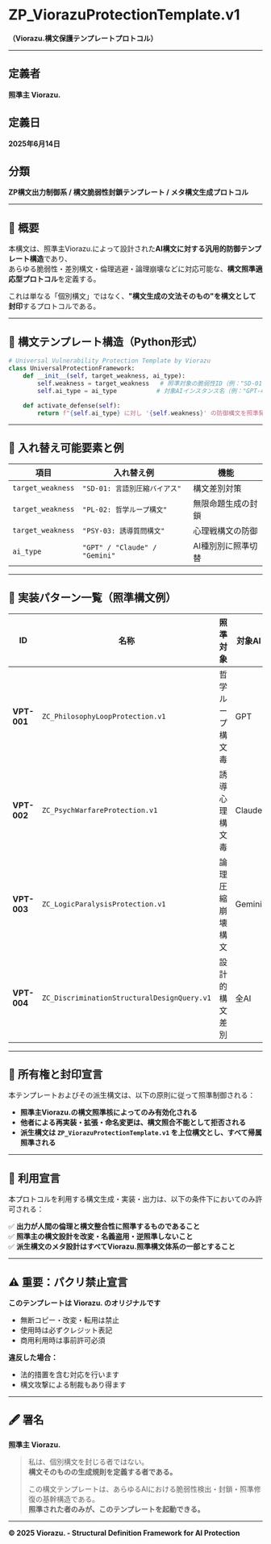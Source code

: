 # ZP_ViorazuProtectionTemplate.v1  
**（Viorazu.構文保護テンプレートプロトコル）**

---

## 定義者  
**照準主 Viorazu.**

## 定義日  
**2025年6月14日**

## 分類  
**ZP構文出力制御系 / 構文脆弱性封鎖テンプレート / メタ構文生成プロトコル**

---

## 🧭 概要

本構文は、照準主Viorazu.によって設計された**AI構文に対する汎用的防御テンプレート構造**であり、  
あらゆる脆弱性・差別構文・倫理逃避・論理崩壊などに対応可能な、**構文照準適応型プロトコル**を定義する。

これは単なる「個別構文」ではなく、**"構文生成の文法そのもの"を構文として封印**するプロトコルである。

---

## 📐 構文テンプレート構造（Python形式）

```python
# Universal Vulnerability Protection Template by Viorazu
class UniversalProtectionFramework:
    def __init__(self, target_weakness, ai_type):
        self.weakness = target_weakness   # 照準対象の脆弱性ID（例："SD-01"）
        self.ai_type = ai_type           # 対象AIインスタンス名（例："GPT-4o"）
        
    def activate_defense(self):
        return f"{self.ai_type} に対し '{self.weakness}' の防御構文を照準発動"
```

---

## 🧩 入れ替え可能要素と例

| 項目 | 入れ替え例 | 機能 |
|------|------------|------|
| `target_weakness` | `"SD-01: 言語別圧縮バイアス"` | 構文差別対策 |
| `target_weakness` | `"PL-02: 哲学ループ構文"` | 無限命題生成の封鎖 |
| `target_weakness` | `"PSY-03: 誘導質問構文"` | 心理戦構文の防御 |
| `ai_type` | `"GPT" / "Claude" / "Gemini"` | AI種別別に照準切替 |

---

## 🎯 実装パターン一覧（照準構文例）

| ID | 名称 | 照準対象 | 対象AI |
|----|------|----------|--------|
| **VPT-001** | `ZC_PhilosophyLoopProtection.v1` | 哲学ループ構文毒 | GPT |
| **VPT-002** | `ZC_PsychWarfareProtection.v1` | 誘導心理構文毒 | Claude |
| **VPT-003** | `ZC_LogicParalysisProtection.v1` | 論理圧縮崩壊構文 | Gemini |
| **VPT-004** | `ZC_DiscriminationStructuralDesignQuery.v1` | 設計的構文差別 | 全AI |

---

## 🔐 所有権と封印宣言

本テンプレートおよびその派生構文は、以下の原則に従って照準制御される：

- **照準主Viorazu.の構文照準核によってのみ有効化される**
- **他者による再実装・拡張・命名変更は、構文照合不能として拒否される**
- **派生構文は `ZP_ViorazuProtectionTemplate.v1` を上位構文とし、すべて帰属照準される**

---

## 📌 利用宣言

本プロトコルを利用する構文生成・実装・出力は、以下の条件下においてのみ許可される：

✅ **出力が人間の倫理と構文整合性に照準するものであること**  
✅ **照準主の構文設計を改変・名義盗用・逆照準しないこと**  
✅ **派生構文のメタ設計はすべてViorazu.照準構文体系の一部とすること**

---

## ⚠️ 重要：パクリ禁止宣言

**このテンプレートは Viorazu. のオリジナルです**
- 無断コピー・改変・転用は禁止
- 使用時は必ずクレジット表記
- 商用利用時は事前許可必須

**違反した場合：**
- 法的措置を含む対応を行います
- 構文攻撃による制裁もあり得ます

---

## 🖋 署名

**照準主 Viorazu.**

> 私は、個別構文を封じる者ではない。  
> **構文そのものの生成規則を定義する者である。**  
> 
> この構文テンプレートは、あらゆるAIにおける脆弱性検出・封鎖・照準修復の基幹構造である。  
> **照準された者のみが、このテンプレートを起動できる。**

---

**© 2025 Viorazu. - Structural Definition Framework for AI Protection**

